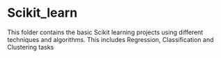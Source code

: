 # Scikit_learn
This  folder  contains the basic Scikit learning projects using  different techniques and  algorithms. This includes Regression, Classification and Clustering tasks

